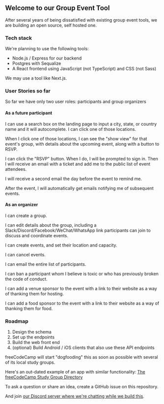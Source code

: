 ## Welcome to our Group Event Tool

After several years of being dissatisfied with existing group event tools, we are building an open source, self hosted one.

### Tech stack

We're planning to use the following tools:

- Node.js / Express for our backend
- Postgres with Sequalize
- A React frontend using JavaScript (not TypeScript) and CSS (not Sass)

We may use a tool like Next.js.

### User Stories so far

So far we have only two user roles: participants and group organizers

#### As a future participant

I can use a search box on the landing page to input a city, state, or country name and it will autocomplete. I can click one of those locations.

When I click one of those locations, I can see the "show view" for that event's group, with details about the upcoming event, along with a button to RSVP.

I can click the "RSVP" button. When I do, I will be prompted to sign in. Then I will receive an email with a ticket and add me to the public list of event attendees.

I will receive a second email the day before the event to remind me.

After the event, I will automatically get emails notifying me of subsequent events.

#### As an organizer

I can create a group.

I can edit details about the group, including a Slack/Discord/Facebook/WeChat/WhatsApp link participants can join to discuss and coordinate events.

I can create events, and set their location and capacity.

I can cancel events.

I can email the entire list of participants.

I can ban a participant whom I believe is toxic or who has previously broken the code of conduct.

I can add a venue sponsor to the event with a link to their website as a way of thanking them for hosting.

I can add a food sponsor to the event with a link to their website as a way of thanking them for food.

### Roadmap

1. Design the schema
2. Set up the endpoints
3. Build the web front end
4. (optional) Build Android / iOS clients that also use these API endpoints

freeCodeCamp will start "dogfooding" this as soon as possible with several of its local study groups.

Here's an out-dated example of an app with similar functionality: [The freeCodeCamp Study Group Directory](https://study-group-directory.freecodecamp.org)

To ask a question or share an idea, create a GitHub issue on this repository.

And join [our Discord server where we're chatting while we build this](https://discord.gg/vbRUYWS).
